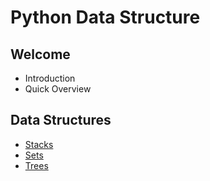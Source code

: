 # Python Data Structure
## Welcome
* Introduction
* Quick Overview

## Data Structures
* [Stacks](1-stacks.md)
* [Sets](2-sets.md)
* [Trees](3-trees.md)